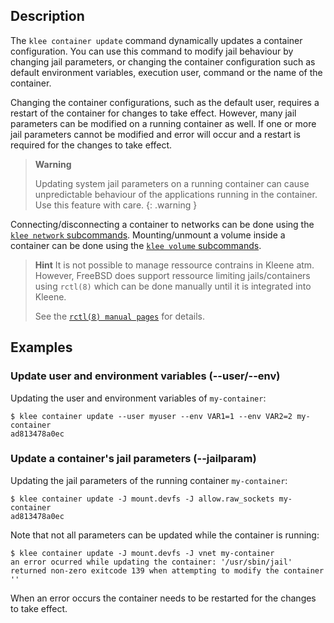 ## Description
The `klee container update` command dynamically updates a container configuration.
You can use this command to modify jail behaviour by changing jail parameters,
or changing the container configuration such as default environment variables,
execution user, command or the name of the container.

Changing the container configurations, such as the default user, requires a
restart of the container for changes to take effect. However, many jail parameters
can be modified on a running container as well. If one or more jail parameters
cannot be modified and error will occur and a restart is required for the changes
to take effect.

> **Warning**
>
> Updating system jail parameters on a running container can cause unpredictable
> behaviour of the applications running in the container. Use this feature with
> care.
{: .warning }

Connecting/disconnecting a container to networks can be done using the
[`klee network` subcommands](/reference/klee/network/).
Mounting/unmount a volume inside a container can be done using the
[`klee volume` subcommands](/reference/klee/volume/).


> **Hint**
> It is not possible to manage ressource contrains in Kleene atm.
> However, FreeBSD does support ressource limiting jails/containers
> using `rctl(8)` which can be done manually until it is integrated
> into Kleene.
>
> See the [`rctl(8) manual pages`](https://man.freebsd.org/cgi/man.cgi?query=rctl)
> for details.

## Examples

### <a name="user-env"></a> Update user and environment variables (--user/--env)

Updating the user and environment variables of `my-container`:

```console
$ klee container update --user myuser --env VAR1=1 --env VAR2=2 my-container
ad813478a0ec
```

### <a name="jail-param"></a> Update a container's jail parameters (--jailparam)

Updating the jail parameters of the running container `my-container`:

```console
$ klee container update -J mount.devfs -J allow.raw_sockets my-container
ad813478a0ec
```

Note that not all parameters can be updated while the container is running:

```console
$ klee container update -J mount.devfs -J vnet my-container
an error ocurred while updating the container: '/usr/sbin/jail' returned non-zero exitcode 139 when attempting to modify the container ''
```

When an error occurs the container needs to be restarted for the changes
to take effect.
